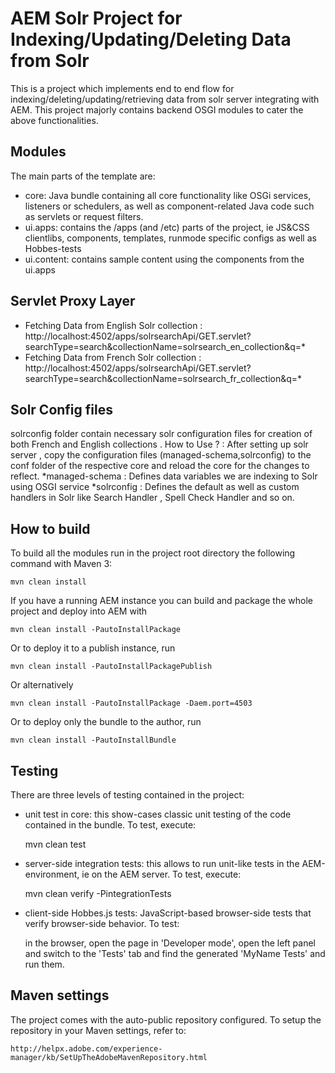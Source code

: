 # AEM Solr Project for Indexing/Updating/Deleting Data from Solr 

This is a project which implements end to end flow for indexing/deleting/updating/retrieving data from solr server integrating with AEM. This project majorly contains backend OSGI modules to cater the above functionalities.

## Modules

The main parts of the template are:

* core: Java bundle containing all core functionality like OSGi services, listeners or schedulers, as well as component-related Java code such as servlets or request filters.
* ui.apps: contains the /apps (and /etc) parts of the project, ie JS&CSS clientlibs, components, templates, runmode specific configs as well as Hobbes-tests
* ui.content: contains sample content using the components from the ui.apps

## Servlet Proxy Layer

* Fetching Data from English Solr collection : http://localhost:4502/apps/solrsearchApi/GET.servlet?searchType=search&collectionName=solrsearch_en_collection&q=*
* Fetching Data from French Solr collection : 
http://localhost:4502/apps/solrsearchApi/GET.servlet?searchType=search&collectionName=solrsearch_fr_collection&q=*

## Solr Config files

solrconfig folder contain necessary solr configuration files for creation of both French and English collections .
How to Use  ? : After setting up solr server , copy the configuration files (managed-schema,solrconfig) to the conf folder of the respective core and reload the core for the changes to reflect.
*managed-schema : Defines data variables we are indexing to Solr using OSGI service
*solrconfig : Defines the default as well as custom handlers in Solr like Search Handler , Spell Check Handler and so on.


## How to build

To build all the modules run in the project root directory the following command with Maven 3:

    mvn clean install

If you have a running AEM instance you can build and package the whole project and deploy into AEM with  

    mvn clean install -PautoInstallPackage
    
Or to deploy it to a publish instance, run

    mvn clean install -PautoInstallPackagePublish
    
Or alternatively

    mvn clean install -PautoInstallPackage -Daem.port=4503

Or to deploy only the bundle to the author, run

    mvn clean install -PautoInstallBundle

## Testing

There are three levels of testing contained in the project:

* unit test in core: this show-cases classic unit testing of the code contained in the bundle. To test, execute:

    mvn clean test

* server-side integration tests: this allows to run unit-like tests in the AEM-environment, ie on the AEM server. To test, execute:

    mvn clean verify -PintegrationTests

* client-side Hobbes.js tests: JavaScript-based browser-side tests that verify browser-side behavior. To test:

    in the browser, open the page in 'Developer mode', open the left panel and switch to the 'Tests' tab and find the generated 'MyName Tests' and run them.


## Maven settings

The project comes with the auto-public repository configured. To setup the repository in your Maven settings, refer to:

    http://helpx.adobe.com/experience-manager/kb/SetUpTheAdobeMavenRepository.html
